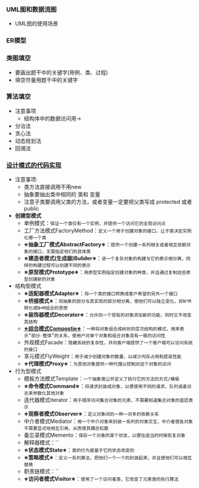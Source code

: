 ### UML图和数据流图
  + UML图的使用场景
### ER模型
### 类图填空
  + 要画出题干中的关键字(用例、类、过程)
  + 填空尽量用题干中的关键字
### 算法填空
  + 注意事项
    + 结构体中的数据访问用->
  + 分治法
  + 贪心法
  + 动态规划法
  + 回溯法
### [设计模式的代码实现](https://www.jianshu.com/p/2d16df9b1036)
  + 注意事项:
    + 类方法直接调用不用new
    + 抽象要抽出类中相同的 类和 变量
    + 注意子类要调用父类的方法，或者变量一定要把父类写成  protected 或者 public
  + **创建型模式**
    + 单例模式：`保证一个类仅有一个实例，并提供一个访问它的全局访问点`
    + 工厂方法模式FactoryMethod：`定义一个用于创建对象的接口，让子类决定实例化哪一个类`
    + **※抽象工厂模式AbstractFactory※**：`提供一个创建一系列相关或者相互依赖对象的接口，无需指定他们的具体类`
    + **※建造者模式(生成器)Bulider※**：`讲一个复杂对象的构建与它的表示相分离，同样的构建过程可以创建不同的表示`
    + **※原型模式Prototype※**：`用原型实例指定创建对象的种类，并且通过复制这些原型创建新的对象`
  + 结构型模式
    + **※适配器模式Adapter※**：`将一个类的接口转换成客户希望的另外一个接口`
    + **※桥接模式※**：`将抽象的部分与其实现的部分相分离，使他们可以独立变化，将N*M转化成N+M组合的思想`
    + **※装饰器模式Decorator※**：`允许向一个现有的对象添加新的功能，同时又不改变其结构`
    + [**※组合模式Compostie※**](https://www.bilibili.com/video/av63681488/?p=78)：`一种将对象组合成树状的层次结构的模式，用来表示“部分-整体”的关系，使用户对单个对象和组合对象具有一致的访问性`
    + 外观模式Facade：`隐藏系统的复杂性，并向客户端提供了一个客户端可以访问系统的接口`
    + 享元模式FlyWeight：`用于减少创建对象的数量，以减少内存占用和提高性能`
    + **※代理模式Proxy※**：`为其他对象提供一种代理以控制对这个对象的访问`
  + 行为型模式
    + 模板方法模式Template：`一个抽象类公开定义了执行它的方法的方式/模板`
    + **※命令模式Command※**：`将请求封装成对象，以便使用不同的请求、队列或者日志来参数化其他对象`
    + 迭代器模式iterator：`用于顺序访问集合对象的元素，不需要知道集合对象的底层表示`
    + **※观察者模式Observer※**：`定义对象间的一种一对多的依赖关系`
    + 中介者模式Mediator：`用一个中介对象来封装一系列的对象交互，中介者使各对象不需要显式地相互引用，从而使其耦合松散`
    + 备忘录模式Memento：`保存一个对象的某个状态，以便在适当的时候恢复对象`
    + 解释器模式：``
    + **※状态模式State※**：`类的行为是基于它的状态改变的`
    + **※策略模式※**：`定义一系列算法，把他们一个一个的封装起来，并且使他们可以相互替换`
    + 职责链模式：``
    + **※访问者模式Visitor※**：`使用了一个访问者类，它改变了元素类的执行算法`
